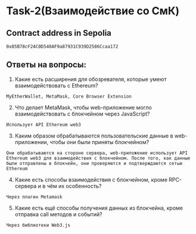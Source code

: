 # Task-2(Взаимодействие со СмК)

## Contract address in Sepolia
```
0x85B78cF24C0D540AF9a87931C939D2586Ccaa172
```

## Ответы на вопросы:
1. Какие есть расширения для обозревателя, которые умеют взаимодействовать с Ethereum?
```
MyEtherWallet, MetaMask, Core Browser Extension
```

2. Что делает MetaMask, чтобы web-приложение могло взаимодействовать с блокчейном через JavaScript?
```
Использует API Ethereum web3
```

3. Каким образом обрабатываются пользовательские данные в web-приложении, чтобы они были приняты блокчейном?
```
Они обрабатываются на стороне сервера, web-приложение использует API Ethereum web3 для взаимодействия с блокчейном. После того, как данные были отправлены в блокчейн, они проверяются и подтверждаются сетью Ethereum
```

4. Какие есть способы взаимодействия с блокчейном, кроме RPC-сервера и в чём их особенность? 
```
Через плагин Metamask
```

5. Какие есть ещё способы получения данных из блокчейна, кроме отправка call методов и событий?
```
Через библиотеки Web3.js
```


